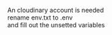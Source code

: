 An cloudinary account is needed <br>
rename env.txt to .env <br>
and fill out the unsetted variables <br>